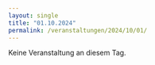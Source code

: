 ```yaml
---
layout: single
title: "01.10.2024"
permalink: /veranstaltungen/2024/10/01/
---
```


Keine Veranstaltung an diesem Tag.
